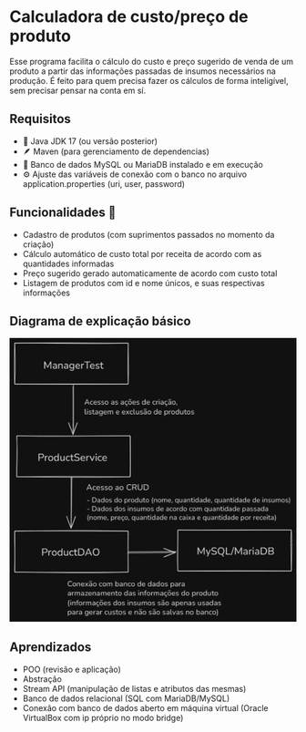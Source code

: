 # Calculadora de custo/preço de produto

Esse programa facilita o cálculo do custo e preço sugerido de venda de um produto a partir das informações passadas de insumos necessários na produção. É feito para quem precisa fazer os cálculos de forma inteligível, sem precisar pensar na conta em sí.

## Requisitos
- 🍵 Java JDK 17 (ou versão posterior)
- 🪶 Maven (para gerenciamento de dependencias)
- 🎲 Banco de dados MySQL ou MariaDB instalado e em execução
- ⚙️ Ajuste das variáveis de conexão com o banco no arquivo application.properties (uri, user, password)

## Funcionalidades 🧰
- Cadastro de produtos (com suprimentos passados no momento da criação)
- Cálculo automático de custo total por receita de acordo com as quantidades informadas
- Preço sugerido gerado automaticamente de acordo com custo total
- Listagem de produtos com id e nome únicos, e suas respectivas informações

## Diagrama de explicação básico
<p align="center">
  <img src=https://github.com/sergio-ramon/calc_cost_price/blob/main/src/main/resources/diagrama.png>
</p>

## Aprendizados
- POO (revisão e aplicação)
- Abstração
- Stream API (manipulação de listas e atributos das mesmas)
- Banco de dados relacional (SQL com MariaDB/MySQL)
- Conexão com banco de dados aberto em máquina virtual (Oracle VirtualBox com ip próprio no modo bridge)
